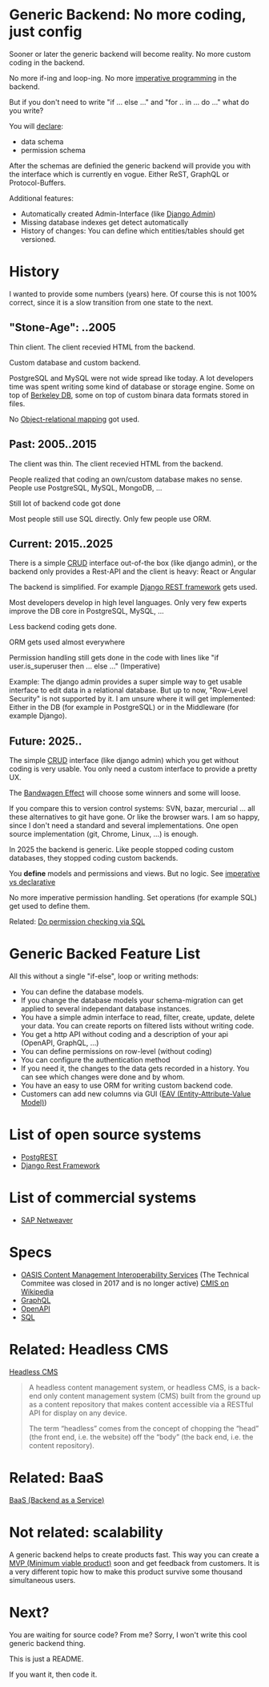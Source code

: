 # Generic Backend: No more coding, just config

Sooner or later the generic backend will become reality. No more custom coding in the backend.

No more if-ing and loop-ing. No more [imperative programming](https://en.wikipedia.org/wiki/Imperative_programming) in the backend.

But if you don't need to write "if ... else ..." and "for .. in ... do ..." what do you write?

You will [declare](https://en.wikipedia.org/wiki/Declarative_programming):

* data schema
* permission schema

After the schemas are definied the generic backend will provide you with the interface which is currently en vogue. Either ReST, GraphQL or Protocol-Buffers.

Additional features:

* Automatically created Admin-Interface (like [Django Admin](https://docs.djangoproject.com/en/3.0/ref/contrib/admin/))
* Missing database indexes get detect automatically
* History of changes: You can define which entities/tables should get versioned. 

# History 

I wanted to provide some numbers (years) here. Of course this is not 100% correct, since it is a slow transition from one state to the next.

## "Stone-Age": ..2005

Thin client. The client recevied HTML from the backend.

Custom database and custom backend.

PostgreSQL and MySQL were not wide spread like today. A lot developers time was spent writing
some kind of database or storage engine. Some on top of [Berkeley DB](https://en.wikipedia.org/wiki/Berkeley_DB),
some on top of custom binara data formats stored in files.

No [Object-relational mapping](https://en.wikipedia.org/wiki/Object-relational_mapping) got used.

## Past: 2005..2015

The client was thin. The client recevied HTML from the backend.

People realized that coding an own/custom database makes no sense. People use PostgreSQL, MySQL, MongoDB, ...

Still lot of backend code got done

Most people still use SQL directly. Only few people use ORM.


## Current: 2015..2025

There is a simple [CRUD](https://en.wikipedia.org/wiki/Create,_read,_update_and_delete) interface out-of-the box (like django admin), or the backend only provides a Rest-API and the client is heavy: React or Angular

The backend is simplified. For example [Django REST framework](https://www.django-rest-framework.org/) gets used.

Most developers develop in high level languages. Only very few experts improve the DB core in PostgreSQL, MySQL, ...

Less backend coding gets done.

ORM gets used almost everywhere

Permission handling still gets done in the code with lines like "if user.is_superuser then ... else ..." (Imperative)

Example: The django admin provides a super simple way to get usable interface to edit data in a relational database. But up to now, "Row-Level Security" is not supported by it. I am unsure where it will get implemented: Either in the DB (for example in PostgreSQL) or in the Middleware (for example Django).

## Future: 2025..

The simple [CRUD](https://en.wikipedia.org/wiki/Create,_read,_update_and_delete) interface (like django admin) which you get without coding is very usable. You only need a custom interface to provide a pretty UX.

The [Bandwagen Effect](https://en.wikipedia.org/wiki/Bandwagon_effect) will choose some winners and some will loose.

If you compare this to version control systems: SVN, bazar, mercurial ... all these alternatives to git have gone. Or like the browser wars. I am so happy, since I don't need a standard and several implementations. One open source implementation (git, Chrome, Linux, ...) is enough.

In 2025 the backend is generic. Like people stopped coding custom databases, they stopped coding custom backends.

You **define** models and permissions and views. But no logic. See [imperative vs declarative](https://www.google.com/search?q=imperative+vs+declarative)

No more imperative permission handling. Set operations (for example SQL) get used to define them.

Related: [Do permission checking via SQL](https://github.com/guettli/programming-guidelines#do-permission-checking-via-sql)

# Generic Backed Feature List

All this without a single "if-else", loop or writing methods:

* You can define the database models.
* If you change the database models your schema-migration can get applied to several independant database instances.
* You have a simple admin interface to read, filter, create, update, delete your data. You can create reports on filtered lists without writing code.
* You get a http API without coding and a description of your api (OpenAPI, GraphQL, ...)
* You can define permissions on row-level (without coding)
* You can configure the authentication method
* If you need it, the changes to the data gets recorded in a history. You can see which changes were done and by whom.
* You have an easy to use ORM for writing custom backend code.
* Customers can add new columns via GUI ([EAV (Entity-Attribute-Value Model)](https://en.wikipedia.org/wiki/Entity%E2%80%93attribute%E2%80%93value_model))

# List of open source systems

* [PostgREST](http://postgrest.org/)
* [Django Rest Framework](https://www.django-rest-framework.org/)

# List of commercial systems

* [SAP Netweaver](https://en.wikipedia.org/wiki/SAP_NetWeaver)

# Specs

* [OASIS Content Management Interoperability Services](https://www.oasis-open.org/committees/tc_home.php?wg_abbrev=cmis) (The Technical Commitee was closed in 2017 and is no longer active) [CMIS on Wikipedia](https://en.wikipedia.org/wiki/Content_Management_Interoperability_Services) 
* [GraphQL](https://graphql.org/)
* [OpenAPI](https://www.openapis.org/)
* [SQL](https://en.wikipedia.org/wiki/SQL)

# Related: Headless CMS

[Headless CMS](https://en.wikipedia.org/wiki/Headless_content_management_system) 

> A headless content management system, or headless CMS, is a back-end only content management system (CMS) built from the 
> ground up as a content repository that makes content accessible via a RESTful API for display on any device.
> 
> The term “headless” comes from the concept of chopping the “head” (the front end, i.e. the website) off the “body” (the 
> back end, i.e. the content repository).

# Related: BaaS

[BaaS (Backend as a Service)](https://en.wikipedia.org/wiki/Mobile_backend_as_a_service)

# Not related: scalability

A generic backend helps to create products fast. This way you can create a [MVP (Minimum viable product)](https://en.wikipedia.org/wiki/Minimum_viable_product) soon and get feedback from customers. It is a very different topic how to make this product survive some thousand simultaneous users.

# Next?

You are waiting for source code? From me? Sorry, I won't write this cool generic backend thing.

This is just a README.

If you want it, then code it.
